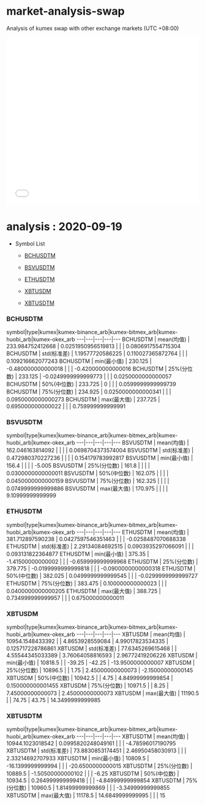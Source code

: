 # market-analysis-swap
Analysis of kumex swap with other exchange markets (UTC +08:00)

<iframe width="100%" height="440" src="./data.html" frameborder="no" border="0" scrolling="no"></iframe>

# analysis : 2020-09-19
* Symbol List

  * [BCHUSDTM](#bchusdtm)

  * [BSVUSDTM](#bsvusdtm)

  * [ETHUSDTM](#ethusdtm)

  * [XBTUSDM](#xbtusdm)

  * [XBTUSDTM](#xbtusdtm)


### BCHUSDTM

symbol|type|kumex|kumex-binance_arb|kumex-bitmex_arb|kumex-huobi_arb|kumex-okex_arb
---|---|---|---|---
BCHUSDTM | mean(均值) | 233.984752412668 | 0.0251950956519813 |  |  | 0.0806917554715304
BCHUSDTM | std(标准差) | 1.19577720586225 | 0.110027365872764 |  |  | 0.109216662077243
BCHUSDTM | min(最小值) | 230.125 | -0.480000000000018 |  |  | -0.420000000000016
BCHUSDTM | 25%(分位数) | 233.125 | -0.0249999999999773 |  |  | 0.0250000000000057
BCHUSDTM | 50%(中位数) | 233.725 | 0 |  |  | 0.0599999999999739
BCHUSDTM | 75%(分位数) | 234.925 | 0.0250000000000341 |  |  | 0.0950000000000273
BCHUSDTM | max(最大值) | 237.725 | 0.695000000000022 |  |  | 0.759999999999991


### BSVUSDTM

symbol|type|kumex|kumex-binance_arb|kumex-bitmex_arb|kumex-huobi_arb|kumex-okex_arb
---|---|---|---|---
BSVUSDTM | mean(均值) | 162.046163814092 |  |  |  | 0.0698704373574004
BSVUSDTM | std(标准差) | 0.472980370227236 |  |  |  | 0.154179783992817
BSVUSDTM | min(最小值) | 156.4 |  |  |  | -5.005
BSVUSDTM | 25%(分位数) | 161.8 |  |  |  | 0.0300000000000011
BSVUSDTM | 50%(中位数) | 162.075 |  |  |  | 0.0450000000000159
BSVUSDTM | 75%(分位数) | 162.325 |  |  |  | 0.0749999999999886
BSVUSDTM | max(最大值) | 170.975 |  |  |  | 9.10999999999999


### ETHUSDTM

symbol|type|kumex|kumex-binance_arb|kumex-bitmex_arb|kumex-huobi_arb|kumex-okex_arb
---|---|---|---|---
ETHUSDTM | mean(均值) | 381.712897590238 | 0.0427597546351463 |  |  | -0.0258487070688338
ETHUSDTM | std(标准差) | 2.29134084692515 | 0.0903935297066091 |  |  | 0.093131822364877
ETHUSDTM | min(最小值) | 375.35 | -1.41500000000002 |  |  | -0.659999999999968
ETHUSDTM | 25%(分位数) | 379.775 | -0.0199999999999818 |  |  | -0.0900000000000318
ETHUSDTM | 50%(中位数) | 382.025 | 0.0499999999999545 |  |  | -0.0299999999999727
ETHUSDTM | 75%(分位数) | 383.475 | 0.100000000000023 |  |  | 0.0400000000000205
ETHUSDTM | max(最大值) | 388.725 | 0.734999999999957 |  |  | 0.675000000000011


### XBTUSDM

symbol|type|kumex|kumex-binance_arb|kumex-bitmex_arb|kumex-huobi_arb|kumex-okex_arb
---|---|---|---|---
XBTUSDM | mean(均值) | 10954.1548433392 |  | 4.8653928559084 | 4.99017823534335 | 0.125717228786861
XBTUSDM | std(标准差) | 77.6345269615468 |  | 4.55544345033389 | 3.76064058816593 | 2.96772419206226
XBTUSDM | min(最小值) | 10818.5 |  | -39.25 | -42.25 | -13.9500000000007
XBTUSDM | 25%(分位数) | 10896.5 |  | 1.75 | 2.45000000000073 | -2.15000000000145
XBTUSDM | 50%(中位数) | 10942.5 |  | 4.75 | 4.84999999999854 | 0.150000000001455
XBTUSDM | 75%(分位数) | 10971.5 |  | 8.25 | 7.45000000000073 | 2.45000000000073
XBTUSDM | max(最大值) | 11190.5 |  | 74.75 | 43.75 | 14.3499999999985


### XBTUSDTM

symbol|type|kumex|kumex-binance_arb|kumex-bitmex_arb|kumex-huobi_arb|kumex-okex_arb
---|---|---|---|---
XBTUSDTM | mean(均值) | 10944.1023018542 | 0.0995820248049161 |  |  | -4.78596017190795
XBTUSDTM | std(标准差) | 73.8830853174451 | 2.46950458030913 |  |  | 2.33214692707933
XBTUSDTM | min(最小值) | 10809.5 | -16.1399999999994 |  |  | -20.6500000000015
XBTUSDTM | 25%(分位数) | 10889.5 | -1.50500000000102 |  |  | -6.25
XBTUSDTM | 50%(中位数) | 10934.5 | 0.264999999999418 |  |  | -4.84999999999854
XBTUSDTM | 75%(分位数) | 10960.5 | 1.81499999999869 |  |  | -3.34999999999855
XBTUSDTM | max(最大值) | 11178.5 | 14.6849999999995 |  |  | 15


